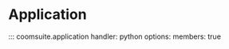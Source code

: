 # Application

::: coomsuite.application
    handler: python
    options:
        members: true
        <!-- show_submodules: true -->
